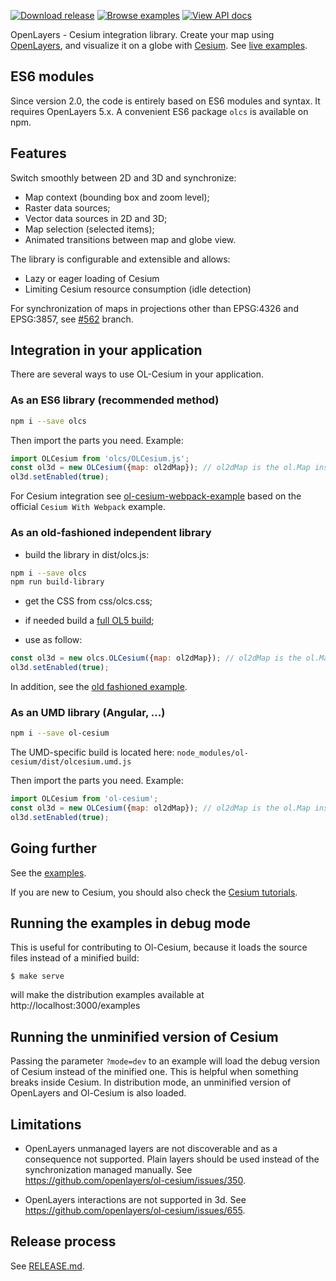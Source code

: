 <!-- Begin Navigation buttons -->
<!-- Copy this block before clicking "Load README.md" above, and paste it back here afterwards -->
[![Download release](https://cdn.rawgit.com/ahocevar/a95de14fc607dcecce5a/raw/8dab32630b9c76526caa4ac152a339384ef0efd9/download-button.png)](https://github.com/openlayers/ol-cesium/releases/) [![Browse examples](https://cdn.rawgit.com/ahocevar/a95de14fc607dcecce5a/raw/95ff79a24b0ce611f99d46b113a215e6cb75b05a/examples-button.png)](http://openlayers.org/ol-cesium/examples/) [![View API docs](https://cdn.rawgit.com/ahocevar/a95de14fc607dcecce5a/raw/c027bfb4f33b163600ff55c7b7ecd4647fcbfc42/docs-button.png)](http://openlayers.org/ol-cesium/apidoc)

<!-- End Navigation buttons -->
OpenLayers - Cesium integration library. Create your map using [OpenLayers](https://openlayers.org/), and visualize it on a globe with [Cesium](https://cesiumjs.org).
See [live examples](https://openlayers.org/ol-cesium/examples/).


ES6 modules
-----------

Since version 2.0, the code is entirely based on ES6 modules and syntax.
It requires OpenLayers 5.x.
A convenient ES6 package `olcs` is available on npm.

Features
--------
Switch smoothly between 2D and 3D and synchronize:

- Map context (bounding box and zoom level);
- Raster data sources;
- Vector data sources in 2D and 3D;
- Map selection (selected items);
- Animated transitions between map and globe view.

The library is configurable and extensible and allows:

- Lazy or eager loading of Cesium
- Limiting Cesium resource consumption (idle detection)

For synchronization of maps in projections other than EPSG:4326 and EPSG:3857, see [#562](https://github.com/openlayers/ol-cesium/pull/562) branch.

Integration in your application
-------------------------------

There are several ways to use OL-Cesium in your application.

### As an ES6 library (recommended method)
```bash
npm i --save olcs
```

Then import the parts you need. Example:
```js
import OLCesium from 'olcs/OLCesium.js';
const ol3d = new OLCesium({map: ol2dMap}); // ol2dMap is the ol.Map instance
ol3d.setEnabled(true);
```

For Cesium integration see [ol-cesium-webpack-example](https://github.com/gberaudo/ol-cesium-webpack-example)
based on the official `Cesium With Webpack` example.

### As an old-fashioned independent library

- build the library in dist/olcs.js:
```bash
npm i --save olcs
npm run build-library
```

- get the CSS from css/olcs.css;

- if needed build a [full OL5 build](https://github.com/geoblocks/legacylib/tree/master/ol5);

- use as follow:
```js
const ol3d = new olcs.OLCesium({map: ol2dMap}); // ol2dMap is the ol.Map instance
ol3d.setEnabled(true);
```

In addition, see the [old fashioned example](https://openlayers.org/ol-cesium/examples/oldfashioned.html).

### As an UMD library (Angular, ...)
```bash
npm i --save ol-cesium
```
The UMD-specific build is located here: `node_modules/ol-cesium/dist/olcesium.umd.js`  


Then import the parts you need. Example:
```js
import OLCesium from 'ol-cesium';
const ol3d = new OLCesium({map: ol2dMap}); // ol2dMap is the ol.Map instance
ol3d.setEnabled(true);
```

Going further
-------------

See the [examples](https://openlayers.org/ol-cesium/examples/).

If you are new to Cesium, you should also check the [Cesium tutorials](https://cesiumjs.org/tutorials).


Running the examples in debug mode
----------------------------------

This is useful for contributing to Ol-Cesium, because it loads the
source files instead of a minified build:

    $ make serve

will make the distribution examples available at http://localhost:3000/examples

Running the unminified version of Cesium
----------------------------------------

Passing the parameter `?mode=dev` to an example will load the debug version of
Cesium instead of the minified one. This is helpful when something breaks inside
Cesium. In distribution mode, an unminified version of OpenLayers and Ol-Cesium is
also loaded.

Limitations
-----------

- OpenLayers unmanaged layers are not discoverable and as a consequence not
supported. Plain layers should be used instead of the synchronization managed
manually. See https://github.com/openlayers/ol-cesium/issues/350.

- OpenLayers interactions are not supported in 3d. See https://github.com/openlayers/ol-cesium/issues/655.

Release process
---------------

See [RELEASE.md](https://github.com/openlayers/ol-cesium/blob/master/RELEASE.md).
